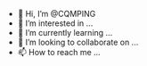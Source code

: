 - 👋 Hi, I’m @CQMPING
- 👀 I’m interested in ...
- 🌱 I’m currently learning ...
- 💞️ I’m looking to collaborate on ...
- 📫 How to reach me ...

<!---
CQMPING/CQMPING is a ✨ special ✨ repository because its `README.md` (this file) appears on your GitHub profile.
You can click the Preview link to take a look at your changes.
--->
